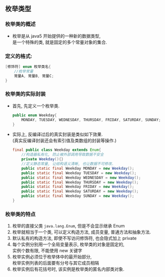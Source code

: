 ## 枚举类型
### 枚举类的概述
- 枚举是从 java5 开始提供的一种新的数据类型,  
  是一个特殊的类, 就是固定的多个常量对象的集合.

### 定义的格式:   
  ```java
  [修饰符] enum 枚举类名{
      //枚举常量
      常量A, 常量B, 常量C;
  }
  ```

### 枚举类的实际封装
- 首先, 先定义一个枚举类.  
  ```java
  public enum Weekday{
      MONDAY, TUESDAY, WEDNESDAY, THURSDAY, FRIDAY, SATURDAY, SUNDAY;
  }
  ```
- 实际上, 反编译过后的真实封装是类似如下效果.   
  (真实反编译封装还会有索引值及类数组的封装等操作.)  
  ```java
  final public class Weekday extends Enum{
      //构造器私有化, 防止被外部调用导致数据不安全
      private Weekday(){}
      //定义静态常量, 让结构语义清晰, 也让数据不可修改.
      public static final Weekday MONDAY = new Weekday();
      public static final Weekday TUESDAY = new Weekday();
      public static final Weekday WEDNESDAY = new Weekday();
      public static final Weekday THURSDAY = new Weekday();
      public static final Weekday FRIDAY = new Weekday();
      public static final Weekday SATURDAY = new Weekday();
      public static final Weekday SUNDAY = new Weekday();
  }
  ```

### 枚举类的特点
1. 枚举的直接父类 `java.lang.Enum`, 但是不会显示继承 Enum  
2. 枚举就相当于一个类, 可以定义构造方法, 成员变量, 普通方法和抽象方法.    
3. 默认私有的构造方法, 即使不写访问修饰符, 也会隐式加上 private  
4. 每个实例分别用一个全局变量表示, 枚举类的对象是固定的,  
   实例个数有限, 不能使用 new 关键字   
5. 枚举实例必须位于枚举体中的最开始部分,  
   枚举实例列表的后面要有分号与其它成员相隔
6. 枚举实例后有花括号时, 该实例是枚举类的匿名内部类对象.
